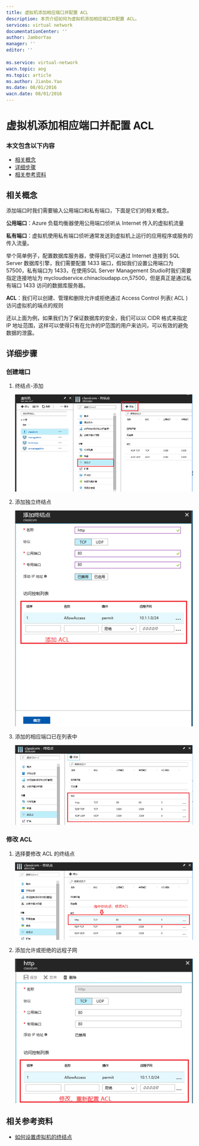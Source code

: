 ```yaml
---
title: 虚拟机添加相应端口并配置 ACL
description: 本页介绍如何为虚拟机添加相应端口并配置 ACL。
services: virtual network
documentationCenter: ''
author: JamborYao
manager: ''
editor: ''

ms.service: virtual-network
wacn.topic: aog
ms.topic: article
ms.author: Jianbo.Yao
ms.date: 08/01/2016
wacn.date: 08/01/2016
---
```


# 虚拟机添加相应端口并配置 ACL

### 本文包含以下内容
- [相关概念](#concept)
- [详细步骤](#detail)
- [相关参考资料](#resource)

## <a id="concept"></a>相关概念

添加端口时我们需要输入公用端口和私有端口，下面是它们的相关概念。

**公用端口**：Azure 负载均衡器使用公用端口侦听从 Internet 传入的虚拟机流量

**私有端口**：虚拟机使用私有端口侦听通常发送到虚拟机上运行的应用程序或服务的传入流量。

举个简单例子，配置数据库服务器，使得我们可以通过 Internet 连接到 SQL Server 数据库引擎，我们需要配置 1433 端口，假如我们设置公用端口为 57500，私有端口为 1433，在使用SQL Server Management Studio时我们需要指定连接地址为 mycloudservice.chinacloudapp.cn,57500，但是真正是通过私有端口 1433 访问的数据库服务器。

**ACL**：我们可以创建、管理和删除允许或拒绝通过 Access Control 列表( ACL )访问虚拟机的端点的规则

还以上面为例，如果我们为了保证数据库的安全，我们可以以 CIDR 格式来指定 IP 地址范围，这样可以使得只有在允许的IP范围的用户来访问，可以有效的避免数据的泄露。

## <a id="detail"></a>详细步骤

### 创建端口

1. 终结点-添加

    ![](./media/aog-virtual-network-add-endpoint-and-acl/endpoint_list.PNG)

2. 添加独立终结点

    ![](./media/aog-virtual-network-add-endpoint-and-acl/add_endpoint.PNG) 

3. 添加的相应端口已在列表中

    ![](./media/aog-virtual-network-add-endpoint-and-acl/endpoint_result_list.PNG)

### 修改 ACL

1. 选择要修改 ACL 的终结点

    ![](./media/aog-virtual-network-add-endpoint-and-acl/select_endpoint.PNG)

2. 添加允许或拒绝的远程子网

    ![](./media/aog-virtual-network-add-endpoint-and-acl/edit_acl.PNG)

## <a id="resource"></a>相关参考资料

- [如何设置虚拟机的终结点](/virtual-machines/virtual-machines-windows-classic-setup-endpoints)